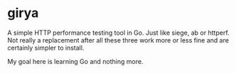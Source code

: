 girya
=====

A simple HTTP performance testing tool in Go. Just like siege, ab or
httperf. Not really a replacement after all these three work more or
less fine and are certainly simpler to install. 

My goal here is learning Go and nothing more.
